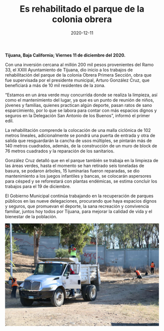﻿---
layout: blog
title:  "Es rehabilitado el parque de la colonia obrera"
date:   2020-12-11
categories: tijuana
permalink: /:categories/:title:output_ext
image: /img/cnr/es-rehabilitado-el-parque-obrera.jpeg
alt: "Es rehabilitado el parque de la colonia obrera"
autor: 
--- 

**Tijuana, Baja California; Viernes 11 de diciembre del 2020.**


Con una inversión cercana al millón 200 mil pesos provenientes del Ramo 33, el XXIII Ayuntamiento de Tijuana, dio inicio a los trabajos de rehabilitación del parque de la colonia Obrera Primera Sección, obra que fue supervisada por el presidente municipal, Arturo González Cruz, que beneficiará a más de 10 mil residentes de la zona.


“Estamos en un área verde muy concurrida donde se realiza la limpieza, así como el mantenimiento del lugar, ya que es un punto de reunión de niños, jóvenes y familias, quienes practican algún deporte, pasan ratos de sano esparcimiento, por lo que se labora para contar con más espacios dignos y seguros en la Delegación San Antonio de los Buenos”, informó el primer edil.


La rehabilitación comprende la colocación de una malla ciclónica de 102 metros lineales, adicionalmente se pondrá una puerta de entrada y otra de salida que resguardarán la cancha de usos múltiples, se pintarán más de 140 metros cuadrados, además, de la construcción de un muro de block de 76 metros cuadrados y la reparación de los sanitarios.


González Cruz detalló que en el parque también se trabaja en la limpieza de las áreas verdes, hasta el momento se han retirado seis toneladas de basura, se podaron árboles, 15 luminarias fueron reparadas, se dio mantenimiento a los juegos infantiles y bancas, se colocarán aspersores para césped y se reforestará con plantas endémicas, se estima concluir los trabajos para el 19 de diciembre.


El Gobierno Municipal continúa trabajando en la recuperación de parques públicos en las nueve delegaciones, procurando que haya espacios dignos y seguros, que promuevan el deporte, la sana recreación y convivencia familiar, juntos hoy todos por Tijuana, para mejorar la calidad de vida y el bienestar de la población.

<div id="carouselExampleSlidesOnly" class="carousel slide" data-ride="carousel">
  <div class="carousel-inner">
    <div class="carousel-item active">
       <img class="d-block w-100" src="/img/cnr/es-rehabilitado-el-parque-obrera.jpeg" loading="lazy"  alt="Es rehabilitado el parque de la colonia obrera">
    </div>
  </div>
</div>
